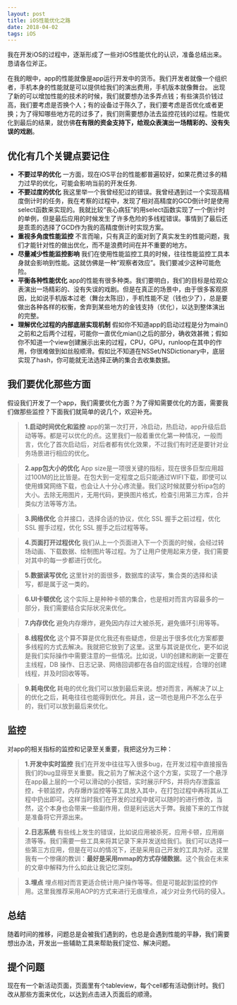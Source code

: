 ```yaml
---
layout: post
title: iOS性能优化之路
date: 2018-04-02 
tags: iOS
---
```


我在开发iOS的过程中，逐渐形成了一些对iOS性能优化的认识，准备总结出来。恳请各位斧正。

在我的眼中，app的性能就像是app运行开发中的货币。我们开发者就像一个组织者，手机本身的性能就是可以提供给我们的演出费用，手机版本就像舞台。
出现了新的可以增加性能的技术的时候，我们就要想办法多弄点钱；有些演员价钱过高，我们要考虑是否换个人；有的设备过于陈久了，我们要考虑是否优化或者更换；为了得知哪些地方花的过多了，我们则需要想办法去监控花钱的过程。性能优化到最后的结果，就仿佛**在有限的资金支持下，给观众表演出一场精彩的、没有失误的戏剧**。

## 优化有几个关键点要记住
* **不要过早的优化**
一方面，现在iOS平台的性能都普遍较好，如果花费过多的精力过早的优化，可能会影响当前的开发任务.
* **不要过度的优化**
我这里举一个我曾经犯过的错误。我曾经遇到过一个实现高精度倒计时的任务，我在考察的过程中，发现了相对高精度的GCD倒计时是使用select函数来实现的。我就比较“丧心病狂”的用select函数实现了一个倒计时的单例，但是最后应用的时候发生了许多危险的多线程错误。事情到了最后还是乖乖的选择了GCD作为我的高精度倒计时实现方案。
* **重视多角度性能监控**
不言而喻，只有真正的面对到了真实发生的性能问题，我们才能针对性的做出优化，而不是浪费时间在并不重要的地方。
* **尽量减少性能监控影响**
我们在使用性能监控工具的时候，往往性能监控工具本身就会影响到性能。这就仿佛是一种“观察者效应”。我们要减少这种可能危险。
* **平衡各种性能优化**
app的性能有很多种类。我们要明白，我们的目标是给观众表演出一场精彩的、没有失误的戏剧。但是在真正的场景中，由于很多客观原因，比如说手机版本过老（舞台太陈旧），手机性能不足（钱也少了），总是要做出各种各样的权衡，舍弃到某些地方的金钱支持（优化），以达到整体演出的完整。
* **理解优化过程的内部底层实现机制**
假如你不知道app的启动过程是分为main()之前和之后两个过程，可能你一直优化mian()之后的部分，确收效甚微；假如你不知道一个view创建展示出来的过程，CPU，GPU，runloop在其中的作用，你很难做到如丝般顺滑。假如比不知道在NSSet/NSDictionary中，底层实现了hash，你可能就无法选择正确的集合去收集数据。

## 我们要优化那些方面
假设我们开发了一个app，我们需要优化方面？为了得知需要优化的方面，需要我们做那些监控？下面我们就简单的说几个，欢迎补充。
> **1.启动时间优化和监控**
app的第一次打开，冷启动，热启动，app升级后启动等等。都是可以优化的点。这里我们一般着重优化第一种情况，一般而言，优化了首次启动后，对后者都有优化效果，不过我们有时还是要针对业务场景进行相应的优化。

> **2.app包大小的优化**
App size是一项很关键的指标，现在很多巨型应用超过100M的比比皆是。在包大到一定程度之后只能通过WIFI下载，即使可以使用蜂窝网络下载，也会让人十分心疼流量。我们这时候就要分析ipa包的大小。去除无用图片，无用代码，更换图片格式，检查引用第三方库，合并类似方法等等方法。

> **3.网络优化**
合并接口，选择合适的协议，优化 SSL 握手之前过程，优化 SSL 握手过程，优化 SSL 握手之后过程等等。

> **4.页面打开过程优化**
我们从上一个页面进入下一个页面的时候，会经过转场动画、下载数据、绘制图片等过程。为了让用户使用起来方便，我们需要对其中的每一步都进行优化。

> **5.数据读写优化**
这里针对的面很多，数据库的读写，集合类的选择和读写，都是属于这一类的。

> **6.UI卡顿优化**
这个实际上是种种卡顿的集合，也是相对而言内容最多的一部分，我们需要结合实际状况来优化。

> **7.内存优化**
避免内存爆炸，避免因内存过大被杀死，避免循环引用等等。

> **8.线程优化**
这个算不算是优化我还有些疑虑，但是出于很多优化方案都要多线程的方式去解决。我就把它放到了这里。这里与其说是优化，更不如说是我们实际操作中需要注意的一些情况。比如说，UI的创建和刷新一定要在主线程，DB 操作、日志记录、网络回调都在各自的固定线程，合理的创建线程，并及时回收等等。

> **9.耗电优化**
耗电的优化我们可以放到最后来说。想对而言，再解决了以上的优化之后，耗电往往也能得到优化。并且，这一项也是用户不怎么在乎的，我们可以放到最后来优化。

## 监控
对app的相关指标的监控和记录至关重要，我把这分为三种：
> **1.开发中实时监控**
我们在开发中往往写入很多bug，在开发过程中直接报告我们的bug显得至关重要。我之前为了解决这个这个方案，实现了一个悬浮在app最上层的一个可以滑动的小按钮，实时展示FPS，并将内存泄露监控，卡顿监控，内存爆炸监控等等工具放入其中，在打包过程中再将其从工程中扔出即可。这样当时我们在开发的过程中就可以随时的进行修改，当然，这个本身也会带来一些副作用，但是利远远大于弊。我接下来的工作就是准备将它开源出来。

> **2.日志系统**
有些线上发生的错误，比如说应用被杀死，应用卡顿，应用崩溃等等。我们需要一些工具来将其记录下来并发送给我们。我们可以选择一些第三方应用，但是在可以的情况下，还是采用自己开发的工具为好。这里我有一个惨痛的教训：**最好是采用mmap的方式存储数据**。这个我会在未来的文章中解释为什么如此让我记忆深刻。

> **3.埋点**
埋点相对而言更适合统计用户操作等等。但是可能起到监控的作用。这里我推荐采用AOP的方式来进行无痕埋点，减少对业务代码的侵入。

## 总结
随着时间的推移，问题总是会被我们遇到的，也总是会遇到性能的平静，我们需要想出办法，开发出一些辅助工具来帮助我们定位、解决问题。
## 提个问题
现在有一个新活动页面，页面里有个tableview，每个cell都有活动倒计时。我们改从那些方面来优化，以达到点击进入页面后的顺滑。